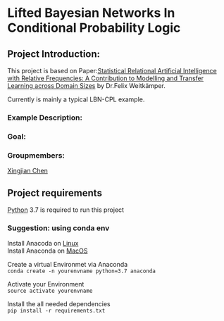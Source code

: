 # Lifted Bayesian Networks In Conditional Probability Logic
## Project Introduction:
This project is based on Paper:[Statistical Relational Artificial Intelligence with Relative Frequencies: A Contribution to Modelling and Transfer Learning across Domain Sizes](https://epub.ub.uni-muenchen.de/76444/) by Dr.Felix Weitkämper.

 Currently is mainly a typical LBN-CPL example.
### Example Description:

### Goal:

### Groupmembers:
[Xingjian Chen](https://github.com/marcchan)

## Project requirements

[Python](https://www.python.org/downloads/) 3.7 is required to run this project
### Suggestion: using conda env
Install Anacoda on [Linux](https://docs.anaconda.com/anaconda/install/linux/)\
Install Anaconda on [MacOS](https://docs.anaconda.com/anaconda/install/mac-os/)

Create a virtual Environmet via Anaconda\
`conda create -n yourenvname python=3.7 anaconda`

Activate your Environment\
`source activate yourenvname`

Install the all needed dependencies\
`pip install -r requirements.txt`


